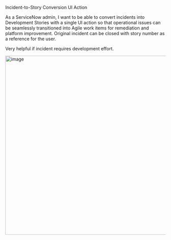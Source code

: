 Incident-to-Story Conversion UI Action

As a ServiceNow admin, I want to be able to convert incidents into Development Stories with a single UI action so that operational issues 
can be seamlessly transitioned into Agile work items for remediation and platform improvement.
Original incident can be closed with story number as a reference for the user.

Very helpful if incident requires development effort.

<img width="1207" height="563" alt="image" src="https://github.com/user-attachments/assets/8f295ee0-b922-442b-806a-7cdda3876508" />
